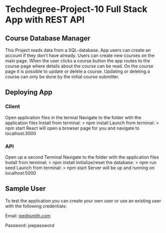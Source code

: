 # Techdegree-Project-10 Full Stack App with REST API

## Course Database Manager
This Project reads data from a SQL-database. App users can create an account if they don't have already. Users can create new courses on the main page. When the user clicks a course button the app routes to the course page where details about the course can be read. On the course page it is possible to update or delete a course. Updating or deleting a course can only be done by the initial course submitter. 

## Deploying App
### Client
Open application files in the termial
Navigate to the folder with the application files
Install from terminal: > npm install
Launch from terminal: > npm start
React will open a browser page for you and navigate to localhost:3000

### API
Open up a second Terminal
Navigate to the folder with the application files
Install from terminal: > npm install
Initialize/reset the database: > npm run seed
Launch from terminal: > npm start
Server will be up and running on localhost:5000

## Sample User
To test the application you can create your own user or use an existing user with the following credentials:


Email: joe@smith.com

Password: joepassword
